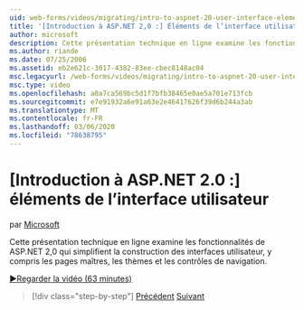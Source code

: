 ```yaml
---
uid: web-forms/videos/migrating/intro-to-aspnet-20-user-interface-elements
title: '[Introduction à ASP.NET 2,0 :] Éléments de l’interface utilisateur | Microsoft Docs'
author: microsoft
description: Cette présentation technique en ligne examine les fonctionnalités de ASP.NET 2,0 qui simplifient la construction des interfaces utilisateur, y compris les pages maîtres, les thèmes et les contrôles de navigation.
ms.author: riande
ms.date: 07/25/2006
ms.assetid: eb2e621c-3017-4382-83ee-cbec8148ac04
msc.legacyurl: /web-forms/videos/migrating/intro-to-aspnet-20-user-interface-elements
msc.type: video
ms.openlocfilehash: a0a7ca569bc5d1f7bfb38465e0ae5a701e713fcb
ms.sourcegitcommit: e7e91932a6e91a63e2e46417626f39d6b244a3ab
ms.translationtype: MT
ms.contentlocale: fr-FR
ms.lasthandoff: 03/06/2020
ms.locfileid: "78638795"
---
```

# <a name="intro-to-aspnet-20-user-interface-elements"></a>[Introduction à ASP.NET 2.0 :] éléments de l’interface utilisateur

par [Microsoft](https://github.com/microsoft)

Cette présentation technique en ligne examine les fonctionnalités de ASP.NET 2,0 qui simplifient la construction des interfaces utilisateur, y compris les pages maîtres, les thèmes et les contrôles de navigation.

[&#9654;Regarder la vidéo (63 minutes)](https://channel9.msdn.com/Blogs/ASP-NET-Site-Videos/intro-to-aspnet-20-user-interface-elements)

> [!div class="step-by-step"]
> [Précédent](intro-to-aspnet-20-aspnet-20-fundamentals.md)
> [Suivant](migrating-from-classic-asp-to-aspnet.md)
